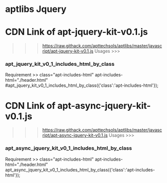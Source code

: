 # aptlibs Jquery

# CDN Link of apt-jquery-kit-v0.1.js
>>> https://raw.githack.com/apttechsols/aptlibs/master/javascript/apt-jquery-kit-v0.1.js
>>> Usages >>>

### apt_jquery_kit_v0_1_includes_html_by_class ###
Requirement >> class="apt-includes-html" apt-includes-html="./header.html"
#apt_jquery_kit_v0_1_includes_html_by_class({'class':'apt-includes-html'});

# CDN Link of apt-async-jquery-kit-v0.1.js 
>>> https://raw.githack.com/apttechsols/aptlibs/master/javascript/apt-async-jquery-kit-v0.1.js 
>>> Usages >>>

### apt_async_jquery_kit_v0_1_includes_html_by_class ###
Requirement >> class="apt-includes-html" apt-includes-html="./header.html"
apt_async_jquery_kit_v0_1_includes_html_by_class({'class':'apt-includes-html'});

